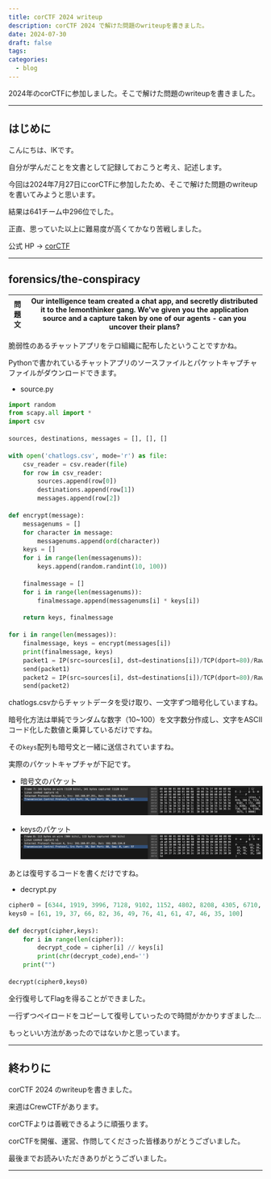 ```yaml
---
title: corCTF 2024 writeup
description: corCTF 2024 で解けた問題のwriteupを書きました。
date: 2024-07-30
draft: false
tags: 
categories:
  - blog
---
```


2024年のcorCTFに参加しました。そこで解けた問題のwriteupを書きました。

---

## はじめに

こんにちは、IKです。

自分が学んだことを文書として記録しておこうと考え、記述します。

今回は2024年7月27日にcorCTFに参加したため、そこで解けた問題のwriteupを書いてみようと思います。

結果は641チーム中296位でした。

正直、思っていた以上に難易度が高くてかなり苦戦しました。

公式 HP → [corCTF](https://ctf.cor.team/)

---

## forensics/the-conspiracy


| 問題文 | Our intelligence team created a chat app, and secretly distributed it to the lemonthinker gang. We've given you the application source and a capture taken by one of our agents - can you uncover their plans? |
| --- | -------------------------------------------------------------------------------------------------------------------------------------------------------------------------------------------------------------- |

脆弱性のあるチャットアプリをテロ組織に配布したということですかね。

Pythonで書かれているチャットアプリのソースファイルとパケットキャプチャファイルがダウンロードできます。

- source.py
```python
import random
from scapy.all import *
import csv

sources, destinations, messages = [], [], []

with open('chatlogs.csv', mode='r') as file:
    csv_reader = csv.reader(file)
    for row in csv_reader:
        sources.append(row[0])
        destinations.append(row[1])
        messages.append(row[2])

def encrypt(message):
    messagenums = []
    for character in message:
        messagenums.append(ord(character))
    keys = []
    for i in range(len(messagenums)):
        keys.append(random.randint(10, 100))

    finalmessage = []
    for i in range(len(messagenums)):
        finalmessage.append(messagenums[i] * keys[i])

    return keys, finalmessage

for i in range(len(messages)):
    finalmessage, keys = encrypt(messages[i])
    print(finalmessage, keys)
    packet1 = IP(src=sources[i], dst=destinations[i])/TCP(dport=80)/Raw(load=str(finalmessage))
    send(packet1)
    packet2 = IP(src=sources[i], dst=destinations[i])/TCP(dport=80)/Raw(load=str(keys))
    send(packet2)
```

chatlogs.csvからチャットデータを受け取り、一文字ずつ暗号化していますね。

暗号化方法は単純でランダムな数字（10~100）を文字数分作成し、文字をASCIIコード化した数値と乗算しているだけですね。

その`keys`配列も暗号文と一緒に送信されていますね。

実際のパケットキャプチャが下記です。

- 暗号文のパケット
![corCTF-1.png](corCTF-1.png)

- keysのパケット
![corCTF-2.png](corCTF-2.png)

あとは復号するコードを書くだけですね。

- decrypt.py
```python
cipher0 = [6344, 1919, 3996, 7128, 9102, 1152, 4802, 8208, 4305, 6710, 5029, 5106, 3675, 10000]
keys0 = [61, 19, 37, 66, 82, 36, 49, 76, 41, 61, 47, 46, 35, 100]

def decrypt(cipher,keys):
    for i in range(len(cipher)):
        decrypt_code = cipher[i] // keys[i]
        print(chr(decrypt_code),end='')
    print("")

decrypt(cipher0,keys0)
```

全行復号してFlagを得ることができました。

一行ずつペイロードをコピーして復号していったので時間がかかりすぎました...

もっといい方法があったのではないかと思っています。

---

## 終わりに

corCTF 2024 のwriteupを書きました。

来週はCrewCTFがあります。

corCTFよりは善戦できるように頑張ります。

corCTFを開催、運営、作問してくださった皆様ありがとうございました。

最後までお読みいただきありがとうございました。

---